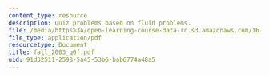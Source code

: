 ```yaml
---
content_type: resource
description: Quiz problems based on fluid problems.
file: /media/https%3A/open-learning-course-data-rc.s3.amazonaws.com/16-01-unified-engineering-i-ii-iii-iv-fall-2005-spring-2006/91d3251125985a4553b6bab6774a48a5_fall_2003_q6f.pdf
file_type: application/pdf
resourcetype: Document
title: fall_2003_q6f.pdf
uid: 91d32511-2598-5a45-53b6-bab6774a48a5
---
```

